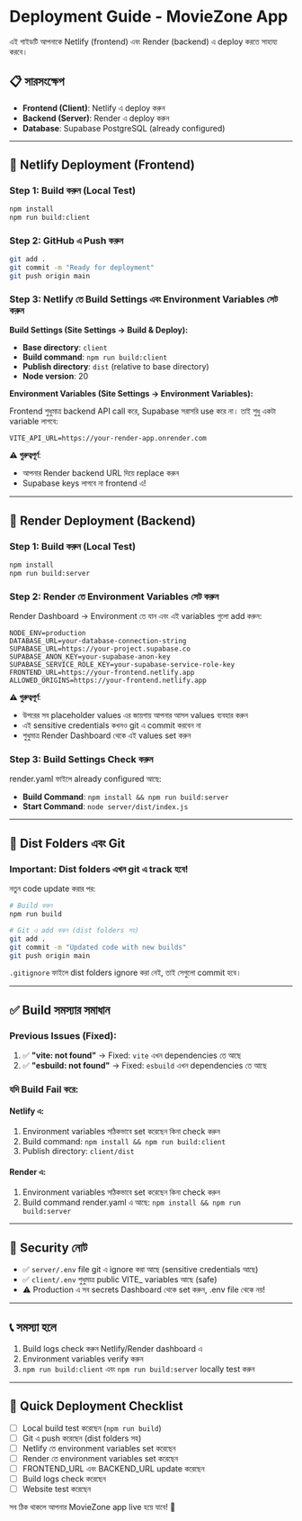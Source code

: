 # Deployment Guide - MovieZone App

এই গাইডটি আপনাকে Netlify (frontend) এবং Render (backend) এ deploy করতে সাহায্য করবে।

## 📋 সারসংক্ষেপ

- **Frontend (Client)**: Netlify এ deploy করুন
- **Backend (Server)**: Render এ deploy করুন
- **Database**: Supabase PostgreSQL (already configured)

---

## 🚀 Netlify Deployment (Frontend)

### Step 1: Build করুন (Local Test)
```bash
npm install
npm run build:client
```

### Step 2: GitHub এ Push করুন
```bash
git add .
git commit -m "Ready for deployment"
git push origin main
```

### Step 3: Netlify তে Build Settings এবং Environment Variables সেট করুন

**Build Settings (Site Settings → Build & Deploy):**
- **Base directory**: `client`
- **Build command**: `npm run build:client`
- **Publish directory**: `dist` (relative to base directory)
- **Node version**: 20

**Environment Variables (Site Settings → Environment Variables):**

Frontend শুধুমাত্র backend API call করে, Supabase সরাসরি use করে না। তাই শুধু একটা variable লাগবে:

```
VITE_API_URL=https://your-render-app.onrender.com
```

**⚠️ গুরুত্বপূর্ণ**: 
- আপনার Render backend URL দিয়ে replace করুন
- Supabase keys লাগবে না frontend এ!

---

## 🔧 Render Deployment (Backend)

### Step 1: Build করুন (Local Test)
```bash
npm install
npm run build:server
```

### Step 2: Render তে Environment Variables সেট করুন

Render Dashboard → Environment তে যান এবং এই variables গুলো add করুন:

```
NODE_ENV=production
DATABASE_URL=your-database-connection-string
SUPABASE_URL=https://your-project.supabase.co
SUPABASE_ANON_KEY=your-supabase-anon-key
SUPABASE_SERVICE_ROLE_KEY=your-supabase-service-role-key
FRONTEND_URL=https://your-frontend.netlify.app
ALLOWED_ORIGINS=https://your-frontend.netlify.app
```

**⚠️ গুরুত্বপূর্ণ**: 
- উপরের সব placeholder values এর জায়গায় আপনার আসল values ব্যবহার করুন
- এই sensitive credentials কখনও git এ commit করবেন না
- শুধুমাত্র Render Dashboard থেকে এই values set করুন

### Step 3: Build Settings Check করুন

render.yaml ফাইলে already configured আছে:

- **Build Command**: `npm install && npm run build:server`
- **Start Command**: `node server/dist/index.js`

---

## 📁 Dist Folders এবং Git

### Important: Dist folders এখন git এ track হবে!

নতুন code update করার পর:

```bash
# Build করুন
npm run build

# Git এ add করুন (dist folders সহ)
git add .
git commit -m "Updated code with new builds"
git push origin main
```

`.gitignore` ফাইলে dist folders ignore করা নেই, তাই সেগুলো commit হবে।

---

## ✅ Build সমস্যার সমাধান

### Previous Issues (Fixed):
1. ✅ **"vite: not found"** → Fixed: `vite` এখন dependencies তে আছে
2. ✅ **"esbuild: not found"** → Fixed: `esbuild` এখন dependencies তে আছে

### যদি Build Fail করে:

#### Netlify এ:
1. Environment variables সঠিকভাবে set করেছেন কিনা check করুন
2. Build command: `npm install && npm run build:client`
3. Publish directory: `client/dist`

#### Render এ:
1. Environment variables সঠিকভাবে set করেছেন কিনা check করুন
2. Build command render.yaml এ আছে: `npm install && npm run build:server`

---

## 🔐 Security নোট

- ✅ `server/.env` file git এ ignore করা আছে (sensitive credentials আছে)
- ✅ `client/.env` শুধুমাত্র public VITE_ variables আছে (safe)
- ⚠️ Production এ সব secrets Dashboard থেকে set করুন, .env file থেকে নয়!

---

## 📞 সমস্যা হলে

1. Build logs check করুন Netlify/Render dashboard এ
2. Environment variables verify করুন
3. `npm run build:client` এবং `npm run build:server` locally test করুন

---

## 🎯 Quick Deployment Checklist

- [ ] Local build test করেছেন (`npm run build`)
- [ ] Git এ push করেছেন (dist folders সহ)
- [ ] Netlify তে environment variables set করেছেন
- [ ] Render তে environment variables set করেছেন
- [ ] FRONTEND_URL এবং BACKEND_URL update করেছেন
- [ ] Build logs check করেছেন
- [ ] Website test করেছেন

সব ঠিক থাকলে আপনার MovieZone app live হয়ে যাবে! 🎉
